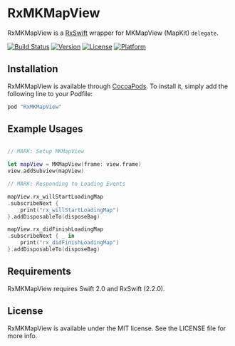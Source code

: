 RxMKMapView
===

RxMKMapView is a [RxSwift](https://github.com/ReactiveX/RxSwift) wrapper for MKMapView (MapKit) `delegate`.

[![Build Status](https://travis-ci.org/RxSwiftCommunity/RxMKMapView.svg?branch=master)](https://travis-ci.org/RxSwiftCommunity/RxMKMapView)
[![Version](https://img.shields.io/cocoapods/v/RxMKMapView.svg?style=flat)](http://cocoapods.org/pods/RxMKMapView)
[![License](https://img.shields.io/cocoapods/l/RxMKMapView.svg?style=flat)](http://cocoapods.org/pods/RxMKMapView)
[![Platform](https://img.shields.io/cocoapods/p/RxMKMapView.svg?style=flat)](http://cocoapods.org/pods/RxMKMapView)

## Installation

RxMKMapView is available through [CocoaPods](http://cocoapods.org). To install
it, simply add the following line to your Podfile:

```ruby
pod "RxMKMapView"
```

## Example Usages

```swift

// MARK: Setup MKMapView

let mapView = MKMapView(frame: view.frame)
view.addSubview(mapView)

// MARK: Responding to Loading Events

mapView.rx_willStartLoadingMap
.subscribeNext {
	print("rx_willStartLoadingMap")
}.addDisposableTo(disposeBag)

mapView.rx_didFinishLoadingMap
.subscribeNext { _ in
	print("rx_didFinishLoadingMap")
}.addDisposableTo(disposeBag)

```

## Requirements

RxMKMapView requires Swift 2.0 and RxSwift (2.2.0).

## License

RxMKMapView is available under the MIT license. See the LICENSE file for more info.

